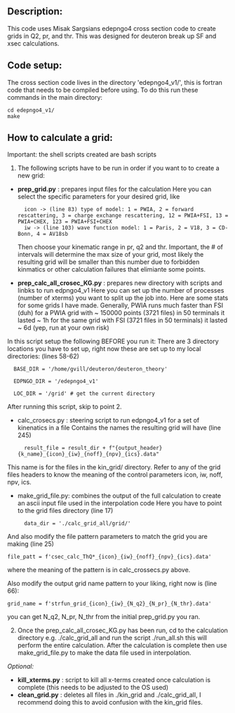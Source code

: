 Description:
------------
This code uses Misak Sargsians edepngo4 cross section code to create grids in Q2, pr, and thr. 
This was designed for deuteron break up SF and xsec calculations. 

Code setup:
-----------
The cross section code lives in the directory 'edepngo4_v1/', this is fortran code that needs to be compiled before using.
To do this run these commands in the main directory:

	cd edepngo4_v1/
 	make

How to calculate a grid:
------------------------
Important: the shell scripts created are bash scripts

1. The following scripts have to be run in order if you want to to create a new grid:

- **prep_grid.py** : prepares input files for the calculation
Here you can select the specific parameters for your desired grid, like

     	icon -> (line 83) type of model: 1 = PWIA, 2 = forward rescattering, 3 = charge exchange rescattering, 12 = PWIA+FSI, 13 =  PWIA+CHEX, 123 = PWIA+FSI+CHEX
     	iw -> (line 103) wave function model: 1 = Paris, 2 = V18, 3 = CD-Bonn, 4 = AV18sb
  
	Then choose your kinematic range in pr, q2 and thr. Important, the # of intervals will determine the max size of your grid, most likely the resulting grid will be smaller than this number due to forbidden kinmatics or other calculation failures that elimiante some points.

- **prep_calc_all_crosec_KG.py** : prepares new directory with scripts and linbks to run edpngo4_v1
Here you can set up the number of processes (number of xterms) you want to split up the job into. Here are some stats for some grids I have made. Generally, PWIA runs much faster than FSI (duh)
     for a PWIA grid with ~ 150000 points (3721 files) in 50 terminals it lasted ~ 1h
	for the same grid with FSI (3721 files in 50 terminals) it lasted ~ 6d (yep, run at your own risk)

In this script setup the following BEFORE you run it:
There are 3 directory locations you have to set up, right now these are set up to my local directories: (lines 58-62)
      
      BASE_DIR = '/home/gvill/deuteron/deuteron_theory'

      EDPNGO_DIR = '/edepngo4_v1'

      LOC_DIR = '/grid' # get the current directory

After running this script, skip to point 2.

- calc_crosecs.py : steering script to run edpngo4_v1 for a set of kinenatics in a file
Contains the names the resulting grid will have (line 245)

  		result_file = result_dir + f"{output_header}{k_name}_{icon}_{iw}_{noff}_{npv}_{ics}.data"

This name is for the files in the kin_grid/ directory.
Refer to any of the grid files headers to know the meaning of the control parameters icon, iw, noff, npv, ics.

- make_grid_file.py: combines the output of the full calculation to create an ascii input file used in the interpolation code
Here you have to point to the grid files directory (line 17)

     	data_dir = './calc_grid_all/grid/'

And also modify the file pattern parameters to match the grid you are making (line 25)

    file_patt = f'csec_calc_ThQ*_{icon}_{iw}_{noff}_{npv}_{ics}.data'
where the meaning of the pattern is in calc_crossecs.py above.

Also modify the output grid name pattern to your liking, right now is (line 66):

    grid_name = f'strfun_grid_{icon}_{iw}_{N_q2}_{N_pr}_{N_thr}.data'
    
you can get N_q2, N_pr, N_thr from the initial prep_grid.py you ran.

2. Once the prep_calc_all_crosec_KG.py has been run, cd to the calculation directory e.g. ./calc_grid_all and 
run the script ./run_all.sh  this will perform the entire calculation.
After the calculation is complete then use make_grid_file.py to make the data file used
in interpolation.                 

_Optional:_

- **kill_xterms.py** : script to kill all x-terms created once calculation is complete (this needs to be adjusted to the OS used)
- **clean_grid.py**  : deletes all files in ./kin_grid and ./calc_grid_all, I recommend doing this to avoid confusion with the kin_grid files.
